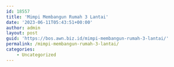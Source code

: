 ```yaml
---
id: 18557
title: 'Mimpi Membangun Rumah 3 Lantai'
date: '2023-06-11T05:43:51+00:00'
author: admin
layout: post
guid: 'https://bos.awn.biz.id/mimpi-membangun-rumah-3-lantai/'
permalink: /mimpi-membangun-rumah-3-lantai/
categories:
    - Uncategorized
---
```



